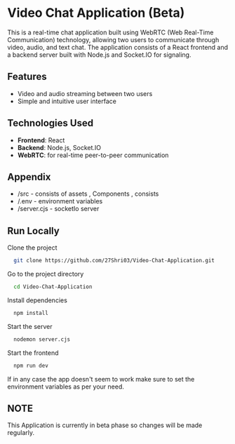 
# Video Chat Application (Beta)

This is a real-time chat application built using WebRTC (Web Real-Time Communication) technology, allowing two users to communicate through video, audio, and text chat. The application consists of a React frontend and a backend server built with Node.js and Socket.IO for signaling.

## Features

- Video and audio streaming between two users
- Simple and intuitive user interface

## Technologies Used

- **Frontend**: React
- **Backend**: Node.js, Socket.IO
- **WebRTC**: for real-time peer-to-peer communication



## Appendix

- /src - consists of assets , Components , consists
- /.env - environment variables
- /server.cjs - socketIo server 



## Run Locally

Clone the project

```bash
  git clone https://github.com/27Shri03/Video-Chat-Application.git
```

Go to the project directory

```bash
  cd Video-Chat-Application
```

Install dependencies

```bash
  npm install
```

Start the server

```bash
  nodemon server.cjs
```
Start the frontend


```bash
  npm run dev
```
If in any case the app doesn't seem to work make sure to set the environment variables as per your need.


## NOTE
This Application is currently in beta phase so changes will be made regularly. 

